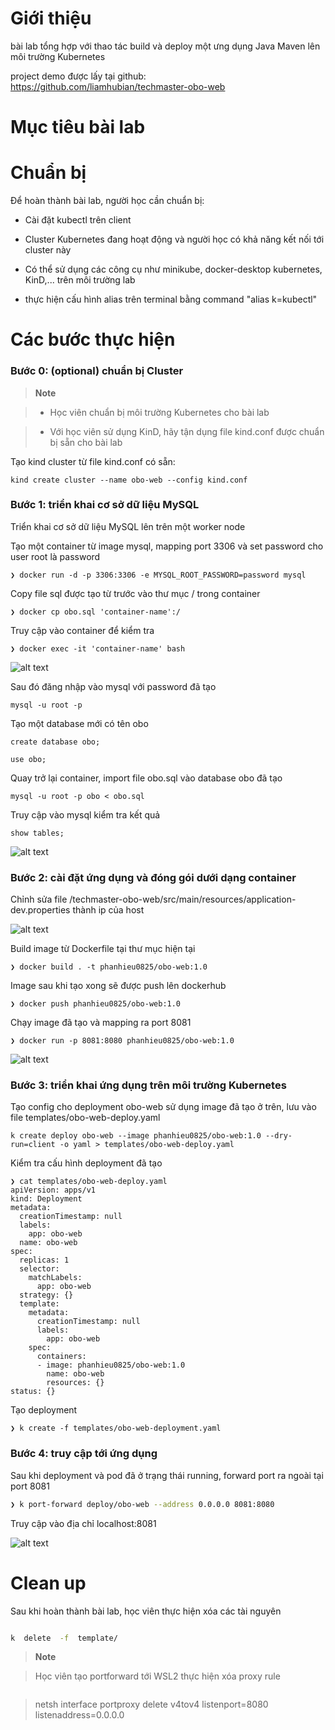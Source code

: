 # Giới thiệu

  

bài lab tổng hợp với thao tác build và deploy một ưng dụng Java Maven lên môi trường Kubernetes

  

project demo được lấy tại github: https://github.com/liamhubian/techmaster-obo-web

  

# Mục tiêu bài lab

  

# Chuẩn bị

  

Để hoàn thành bài lab, người học cần chuẩn bị:

  

- Cài đặt kubectl trên client

- Cluster Kubernetes đang hoạt động và người học có khả năng kết nối tới cluster này

- Có thể sử dụng các công cụ như minikube, docker-desktop kubernetes, KinD,... trên môi trường lab

- thực hiện cấu hình alias trên terminal bằng command "alias k=kubectl"

  

# Các bước thực hiện

  

### Bước 0: (optional) chuẩn bị Cluster

  

> **Note**

>

> - Học viên chuẩn bị môi trường Kubernetes cho bài lab

> - Với học viên sử dụng KinD, hãy tận dụng file kind.conf được chuẩn bị sẵn cho bài lab

Tạo kind cluster từ file kind.conf có sẵn: 
```
kind create cluster --name obo-web --config kind.conf
```

### Bước 1: triển khai cơ sở dữ liệu MySQL
Triển khai cơ sở dữ liệu MySQL lên trên một worker node

Tạo một container từ image mysql, mapping port 3306 và set password cho user root là password
```
❯ docker run -d -p 3306:3306 -e MYSQL_ROOT_PASSWORD=password mysql
```
Copy file sql được tạo từ trước vào thư mục / trong container 
```
❯ docker cp obo.sql 'container-name':/
```

 Truy cập vào container để kiểm tra
 ```
❯ docker exec -it 'container-name' bash 
```

![alt text](./images/cpsql.png)

Sau đó đăng nhập vào mysql với password đã tạo 
```
mysql -u root -p
```
Tạo một database mới có tên obo
```
create database obo;
```
```
use obo;
```
Quay trở lại container, import file obo.sql vào database obo đã tạo
```
mysql -u root -p obo < obo.sql
```
Truy cập vào mysql kiểm tra kết quả
```
show tables;
```

![alt text](./images/cpsql2.png)


### Bước 2: cài đặt ứng dụng và đóng gói dưới dạng container
Chỉnh sửa file /techmaster-obo-web/src/main/resources/application-dev.properties thành ip của host

![alt text](./images/ip.png)

Build image từ Dockerfile tại thư mục hiện tại
```
❯ docker build . -t phanhieu0825/obo-web:1.0
```
Image sau khi tạo xong sẽ được push lên dockerhub
```
❯ docker push phanhieu0825/obo-web:1.0
```
Chạy image đã tạo và mapping ra port 8081
```
❯ docker run -p 8081:8080 phanhieu0825/obo-web:1.0
```
![alt text](./images/localhost.png)

### Bước 3: triển khai ứng dụng trên môi trường Kubernetes
Tạo config cho deployment obo-web sử dụng image đã tạo ở trên, lưu vào file templates/obo-web-deploy.yaml
```
k create deploy obo-web --image phanhieu0825/obo-web:1.0 --dry-run=client -o yaml > templates/obo-web-deploy.yaml
```
Kiểm tra cấu hình deployment đã tạo
```
❯ cat templates/obo-web-deploy.yaml
apiVersion: apps/v1
kind: Deployment
metadata:
  creationTimestamp: null
  labels:
    app: obo-web
  name: obo-web
spec:
  replicas: 1
  selector:
    matchLabels:
      app: obo-web
  strategy: {}
  template:
    metadata:
      creationTimestamp: null
      labels:
        app: obo-web
    spec:
      containers:
      - image: phanhieu0825/obo-web:1.0
        name: obo-web
        resources: {}
status: {}
```
Tạo deployment
```
❯ k create -f templates/obo-web-deployment.yaml
```

### Bước 4: truy cập tới ứng dụng
Sau khi deployment và pod đã ở trạng thái running, forward port ra ngoài tại port 8081
```bash
❯ k port-forward deploy/obo-web --address 0.0.0.0 8081:8080
```
Truy cập vào địa chỉ localhost:8081

![alt text](./images/localhost.png)

# Clean up

  

Sau khi hoàn thành bài lab, học viên thực hiện xóa các tài nguyên

  

```bash

k  delete  -f  template/

```

> **Note**

>

> Học viên tạo portforward tới WSL2 thực hiện xóa proxy rule

> ```command

> netsh interface portproxy delete v4tov4 listenport=8080 listenaddress=0.0.0.0

> ```